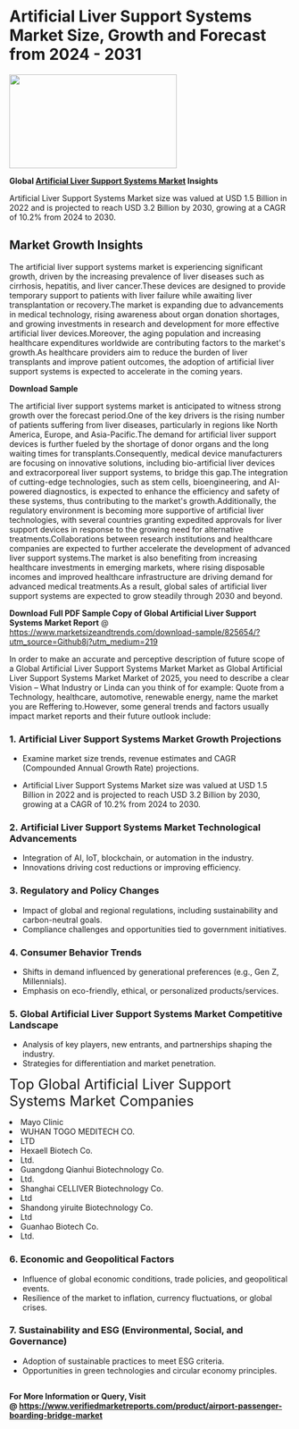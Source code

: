 <H1>Artificial Liver Support Systems Market Size, Growth and Forecast from 2024 - 2031</H1><img class="aligncenter size-medium wp-image-584254" src="https://thirdeyenews.in/wp-content/uploads/2024/09/Global-Market-Research-300x168.jpeg" alt="" width="300" height="168" /><p><strong>Global&nbsp;<a href="https://www.marketsizeandtrends.com/download-sample/825654/?utm_source=Github8j?utm_medium=219">Artificial Liver Support Systems Market</a> Insights</strong></p><p>Artificial Liver Support Systems Market size was valued at USD 1.5 Billion in 2022 and is projected to reach USD 3.2 Billion by 2030, growing at a CAGR of 10.2% from 2024 to 2030.</p><p><h2>Market Growth Insights</h2> <p>The artificial liver support systems market is experiencing significant growth, driven by the increasing prevalence of liver diseases such as cirrhosis, hepatitis, and liver cancer.These devices are designed to provide temporary support to patients with liver failure while awaiting liver transplantation or recovery.The market is expanding due to advancements in medical technology, rising awareness about organ donation shortages, and growing investments in research and development for more effective artificial liver devices.Moreover, the aging population and increasing healthcare expenditures worldwide are contributing factors to the market's growth.As healthcare providers aim to reduce the burden of liver transplants and improve patient outcomes, the adoption of artificial liver support systems is expected to accelerate in the coming years.</p> <p><strong>Download Sample</strong></p> <p>The artificial liver support systems market is anticipated to witness strong growth over the forecast period.One of the key drivers is the rising number of patients suffering from liver diseases, particularly in regions like North America, Europe, and Asia-Pacific.The demand for artificial liver support devices is further fueled by the shortage of donor organs and the long waiting times for transplants.Consequently, medical device manufacturers are focusing on innovative solutions, including bio-artificial liver devices and extracorporeal liver support systems, to bridge this gap.The integration of cutting-edge technologies, such as stem cells, bioengineering, and AI-powered diagnostics, is expected to enhance the efficiency and safety of these systems, thus contributing to the market's growth.Additionally, the regulatory environment is becoming more supportive of artificial liver technologies, with several countries granting expedited approvals for liver support devices in response to the growing need for alternative treatments.Collaborations between research institutions and healthcare companies are expected to further accelerate the development of advanced liver support systems.The market is also benefiting from increasing healthcare investments in emerging markets, where rising disposable incomes and improved healthcare infrastructure are driving demand for advanced medical treatments.As a result, global sales of artificial liver support systems are expected to grow steadily through 2030 and beyond.<p><span class=""><strong>Download Full PDF Sample Copy of Global Artificial Liver Support Systems Market Report</strong> @ <a href="https://www.marketsizeandtrends.com/download-sample/825654/?utm_source=Github8j?utm_medium=219" target="_blank">https://www.marketsizeandtrends.com/download-sample/825654/?utm_source=Github8j?utm_medium=219</a></span></p><p>In order to make an accurate and perceptive description of future scope of a Global&nbsp;Artificial Liver Support Systems Market Market as Global&nbsp;Artificial Liver Support Systems Market Market of 2025, you need to describe a clear Vision &ndash; What Industry or Linda can you think of for example: Quote from a Technology, healthcare, automotive, renewable energy, name the market you are Reffering to.However, some general trends and factors usually impact market reports and their future outlook include:</p><h3>1.&nbsp;<strong>Artificial Liver Support Systems Market Growth Projections</strong></h3><ul><li>Examine market size trends, revenue estimates and CAGR (Compounded Annual Growth Rate) projections.</li><li><p>Artificial Liver Support Systems Market size was valued at USD 1.5 Billion in 2022 and is projected to reach USD 3.2 Billion by 2030, growing at a CAGR of 10.2% from 2024 to 2030.</p></li></ul><h3>2.&nbsp;<strong>Artificial Liver Support Systems Market Technological Advancements</strong></h3><ul><li>Integration of AI, IoT, blockchain, or automation in the industry.</li><li>Innovations driving cost reductions or improving efficiency.</li></ul><h3>3.&nbsp;<strong>Regulatory and Policy Changes</strong></h3><ul><li>Impact of global and regional regulations, including sustainability and carbon-neutral goals.</li><li>Compliance challenges and opportunities tied to government initiatives.</li></ul><h3>4.&nbsp;<strong>Consumer Behavior Trends</strong></h3><ul><li>Shifts in demand influenced by generational preferences (e.g., Gen Z, Millennials).</li><li>Emphasis on eco-friendly, ethical, or personalized products/services.</li></ul><h3>5.&nbsp;<strong>Global Artificial Liver Support Systems Market Competitive Landscape</strong></h3><ul><li>Analysis of key players, new entrants, and partnerships shaping the industry.</li><li>Strategies for differentiation and market penetration.</li></ul><p data-pm-slice="1 1 []"><span style="color: inherit; font-family: inherit; font-size: 25px;">Top Global Artificial Liver Support Systems Market Companies</span></p><div class="" data-test-id=""><p><li>Mayo Clinic</li><li> WUHAN TOGO MEDITECH CO.</li><li>LTD</li><li> Hexaell Biotech Co.</li><li>Ltd.</li><li> Guangdong Qianhui Biotechnology Co.</li><li>Ltd.</li><li> Shanghai CELLIVER Biotechnology Co.</li><li>Ltd</li><li> Shandong yiruite Biotechnology Co.</li><li>Ltd</li><li> Guanhao Biotech Co.</li><li>Ltd.</li></p></div><h3>6.&nbsp;<strong>Economic and Geopolitical Factors</strong></h3><ul><li>Influence of global economic conditions, trade policies, and geopolitical events.</li><li>Resilience of the market to inflation, currency fluctuations, or global crises.</li></ul><h3>7.&nbsp;<strong>Sustainability and ESG (Environmental, Social, and Governance)</strong></h3><ul><li>Adoption of sustainable practices to meet ESG criteria.</li><li>Opportunities in green technologies and circular economy principles.</li></ul><h2><strong style="font-size: 14px;">For More Information or Query, Visit @&nbsp;</strong><a style="background-color: #ffffff; font-size: 14px;" href="https://www.marketsizeandtrends.com/report/artificial-liver-support-systems-market/" target="_blank">https://www.verifiedmarketreports.com/product/airport-passenger-boarding-bridge-market</a></h2>
